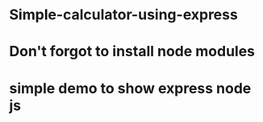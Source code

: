 # Simple-calculator-using-express
# Don't forgot to install node modules 
# simple demo to show express node js
